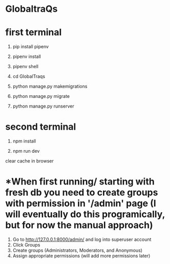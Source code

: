 # GlobaltraQs

# first terminal

1. pip install pipenv

2. pipenv install

3. pipenv shell

4. cd GlobalTraqs

5. python manage.py makemigrations

6. python manage.py migrate

7. python manage.py runserver

# second terminal

1. npm install

2. npm run dev

clear cache in browser


# *When first running/ starting with fresh db you need to create groups with permission in '/admin' page (I will eventually do this programically, but for now the manual approach)

  1. Go to http://127.0.0.1:8000/admin/ and log into superuser account
  2. Click Groups
  3. Create groups (Administrators, Moderators, and Anonymous)
  4. Assign appropriate permissions (will add more permissions later)
